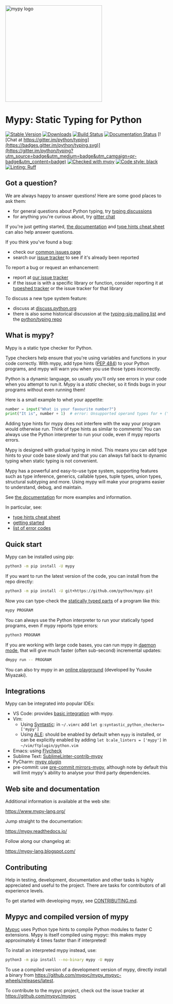<img src="docs/source/mypy_light.svg" alt="mypy logo" width="300px"/>

Mypy: Static Typing for Python
=======================================

[![Stable Version](https://img.shields.io/pypi/v/mypy?color=blue)](https://pypi.org/project/mypy/)
[![Downloads](https://img.shields.io/pypi/dm/mypy)](https://pypistats.org/packages/mypy)
[![Build Status](https://github.com/python/mypy/actions/workflows/test.yml/badge.svg)](https://github.com/python/mypy/actions)
[![Documentation Status](https://readthedocs.org/projects/mypy/badge/?version=latest)](https://mypy.readthedocs.io/en/latest/?badge=latest)
[![Chat at https://gitter.im/python/typing](https://badges.gitter.im/python/typing.svg)](https://gitter.im/python/typing?utm_source=badge&utm_medium=badge&utm_campaign=pr-badge&utm_content=badge)
[![Checked with mypy](https://www.mypy-lang.org/static/mypy_badge.svg)](https://mypy-lang.org/)
[![Code style: black](https://img.shields.io/badge/code%20style-black-000000.svg)](https://github.com/psf/black)
[![Linting: Ruff](https://img.shields.io/endpoint?url=https://raw.githubusercontent.com/charliermarsh/ruff/main/assets/badge/v2.json)](https://github.com/astral-sh/ruff)

Got a question?
---------------

We are always happy to answer questions! Here are some good places to ask them:

- for general questions about Python typing, try [typing discussions](https://github.com/python/typing/discussions)
- for anything you're curious about, try [gitter chat](https://gitter.im/python/typing)

If you're just getting started,
[the documentation](https://mypy.readthedocs.io/en/stable/index.html)
and [type hints cheat sheet](https://mypy.readthedocs.io/en/stable/cheat_sheet_py3.html)
can also help answer questions.

If you think you've found a bug:

- check our [common issues page](https://mypy.readthedocs.io/en/stable/common_issues.html)
- search our [issue tracker](https://github.com/python/mypy/issues) to see if
  it's already been reported

To report a bug or request an enhancement:

- report at [our issue tracker](https://github.com/python/mypy/issues)
- if the issue is with a specific library or function, consider reporting it at
  [typeshed tracker](https://github.com/python/typeshed/issues) or the issue
  tracker for that library

To discuss a new type system feature:

- discuss at [discuss.python.org](https://discuss.python.org/c/typing/32)
- there is also some historical discussion at the [typing-sig mailing list](https://mail.python.org/archives/list/typing-sig@python.org/) and the [python/typing repo](https://github.com/python/typing/issues)

What is mypy?
-------------

Mypy is a static type checker for Python.

Type checkers help ensure that you're using variables and functions in your code
correctly. With mypy, add type hints ([PEP 484](https://www.python.org/dev/peps/pep-0484/))
to your Python programs, and mypy will warn you when you use those types
incorrectly.

Python is a dynamic language, so usually you'll only see errors in your code
when you attempt to run it. Mypy is a *static* checker, so it finds bugs
in your programs without even running them!

Here is a small example to whet your appetite:

```python
number = input("What is your favourite number?")
print("It is", number + 1)  # error: Unsupported operand types for + ("str" and "int")
```

Adding type hints for mypy does not interfere with the way your program would
otherwise run. Think of type hints as similar to comments! You can always use
the Python interpreter to run your code, even if mypy reports errors.

Mypy is designed with gradual typing in mind. This means you can add type
hints to your code base slowly and that you can always fall back to dynamic
typing when static typing is not convenient.

Mypy has a powerful and easy-to-use type system, supporting features such as
type inference, generics, callable types, tuple types, union types,
structural subtyping and more. Using mypy will make your programs easier to
understand, debug, and maintain.

See [the documentation](https://mypy.readthedocs.io/en/stable/index.html) for
more examples and information.

In particular, see:

- [type hints cheat sheet](https://mypy.readthedocs.io/en/stable/cheat_sheet_py3.html)
- [getting started](https://mypy.readthedocs.io/en/stable/getting_started.html)
- [list of error codes](https://mypy.readthedocs.io/en/stable/error_code_list.html)

Quick start
-----------

Mypy can be installed using pip:

```bash
python3 -m pip install -U mypy
```

If you want to run the latest version of the code, you can install from the
repo directly:

```bash
python3 -m pip install -U git+https://github.com/python/mypy.git
```

Now you can type-check the [statically typed parts] of a program like this:

```bash
mypy PROGRAM
```

You can always use the Python interpreter to run your statically typed
programs, even if mypy reports type errors:

```bash
python3 PROGRAM
```

If you are working with large code bases, you can run mypy in
[daemon mode], that will give much faster (often sub-second) incremental updates:

```bash
dmypy run -- PROGRAM
```

You can also try mypy in an [online playground](https://mypy-play.net/) (developed by
Yusuke Miyazaki).

[statically typed parts]: https://mypy.readthedocs.io/en/latest/getting_started.html#function-signatures-and-dynamic-vs-static-typing
[daemon mode]: https://mypy.readthedocs.io/en/stable/mypy_daemon.html

Integrations
------------

Mypy can be integrated into popular IDEs:

- VS Code: provides [basic integration](https://code.visualstudio.com/docs/python/linting#_mypy) with mypy.
- Vim:
  - Using [Syntastic](https://github.com/vim-syntastic/syntastic): in `~/.vimrc` add
    `let g:syntastic_python_checkers=['mypy']`
  - Using [ALE](https://github.com/dense-analysis/ale): should be enabled by default when `mypy` is installed,
    or can be explicitly enabled by adding `let b:ale_linters = ['mypy']` in `~/vim/ftplugin/python.vim`
- Emacs: using [Flycheck](https://github.com/flycheck/)
- Sublime Text: [SublimeLinter-contrib-mypy](https://github.com/fredcallaway/SublimeLinter-contrib-mypy)
- PyCharm: [mypy plugin](https://github.com/dropbox/mypy-PyCharm-plugin)
- pre-commit: use [pre-commit mirrors-mypy](https://github.com/pre-commit/mirrors-mypy), although
  note by default this will limit mypy's ability to analyse your third party dependencies.

Web site and documentation
--------------------------

Additional information is available at the web site:

  <https://www.mypy-lang.org/>

Jump straight to the documentation:

  <https://mypy.readthedocs.io/>

Follow along our changelog at:

  <https://mypy-lang.blogspot.com/>

Contributing
------------

Help in testing, development, documentation and other tasks is
highly appreciated and useful to the project. There are tasks for
contributors of all experience levels.

To get started with developing mypy, see [CONTRIBUTING.md](CONTRIBUTING.md).

Mypyc and compiled version of mypy
----------------------------------

[Mypyc](https://github.com/mypyc/mypyc) uses Python type hints to compile Python
modules to faster C extensions. Mypy is itself compiled using mypyc: this makes
mypy approximately 4 times faster than if interpreted!

To install an interpreted mypy instead, use:

```bash
python3 -m pip install --no-binary mypy -U mypy
```

To use a compiled version of a development
version of mypy, directly install a binary from
<https://github.com/mypyc/mypy_mypyc-wheels/releases/latest>.

To contribute to the mypyc project, check out the issue tracker at <https://github.com/mypyc/mypyc>
